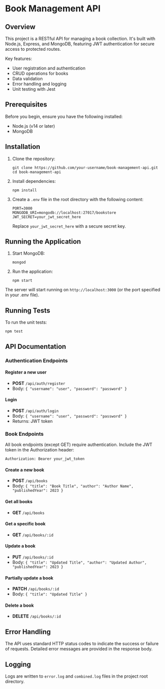 # Book Management API

## Overview

This project is a RESTful API for managing a book collection. It's built with Node.js, Express, and MongoDB, featuring JWT authentication for secure access to protected routes.

Key features:
- User registration and authentication
- CRUD operations for books
- Data validation
- Error handling and logging
- Unit testing with Jest

## Prerequisites

Before you begin, ensure you have the following installed:
- Node.js (v14 or later)
- MongoDB

## Installation

1. Clone the repository:
   ```
   git clone https://github.com/your-username/book-management-api.git
   cd book-management-api
   ```

2. Install dependencies:
   ```
   npm install
   ```

3. Create a `.env` file in the root directory with the following content:
   ```
   PORT=3000
   MONGODB_URI=mongodb://localhost:27017/bookstore
   JWT_SECRET=your_jwt_secret_here
   ```
   Replace `your_jwt_secret_here` with a secure secret key.

## Running the Application

1. Start MongoDB:
   ```
   mongod
   ```

2. Run the application:
   ```
   npm start
   ```

The server will start running on `http://localhost:3000` (or the port specified in your .env file).

## Running Tests

To run the unit tests:

```
npm test
```

## API Documentation

### Authentication Endpoints

#### Register a new user
- **POST** `/api/auth/register`
- Body: `{ "username": "user", "password": "password" }`

#### Login
- **POST** `/api/auth/login`
- Body: `{ "username": "user", "password": "password" }`
- Returns: JWT token

### Book Endpoints

All book endpoints (except GET) require authentication. Include the JWT token in the Authorization header:
```
Authorization: Bearer your_jwt_token
```

#### Create a new book
- **POST** `/api/books`
- Body: `{ "title": "Book Title", "author": "Author Name", "publishedYear": 2023 }`

#### Get all books
- **GET** `/api/books`

#### Get a specific book
- **GET** `/api/books/:id`

#### Update a book
- **PUT** `/api/books/:id`
- Body: `{ "title": "Updated Title", "author": "Updated Author", "publishedYear": 2023 }`

#### Partially update a book
- **PATCH** `/api/books/:id`
- Body: `{ "title": "Updated Title" }`

#### Delete a book
- **DELETE** `/api/books/:id`

## Error Handling

The API uses standard HTTP status codes to indicate the success or failure of requests. Detailed error messages are provided in the response body.

## Logging

Logs are written to `error.log` and `combined.log` files in the project root directory.